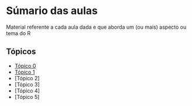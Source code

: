 # Súmario das aulas

Material referente a cada aula dada e que aborda um (ou mais) aspecto ou tema do R

## Tópicos

* [Tópico 0](apresentação)
* [Tópico 1](aula1)
* [Tópico 2]
* [Tópico 3]
* [Tópico 4]
* [Tópico 5]
